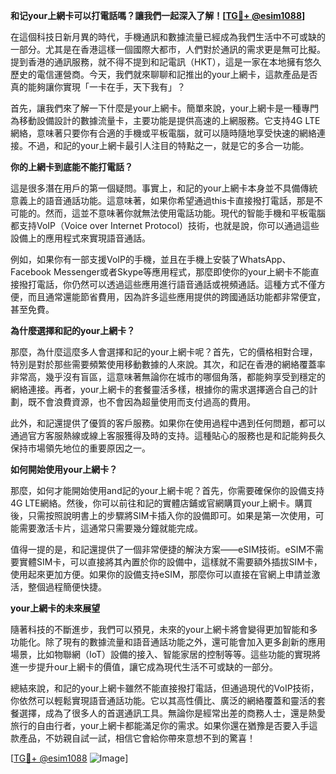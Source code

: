 **和记your上網卡可以打電話嗎？讓我們一起深入了解！[[TG💪+ @esim1088](https://t.me/s/esim1088)]**

在這個科技日新月異的時代，手機通訊和數據流量已經成為我們生活中不可或缺的一部分。尤其是在香港這樣一個國際大都市，人們對於通訊的需求更是無可比擬。提到香港的通訊服務，就不得不提到和記電訊（HKT），這是一家在本地擁有悠久歷史的電信運營商。今天，我們就來聊聊和記推出的your上網卡，這款產品是否真的能夠讓你實現「一卡在手，天下我有」？

首先，讓我們來了解一下什麼是your上網卡。簡單來說，your上網卡是一種專門為移動設備設計的數據流量卡，主要功能是提供高速的上網服務。它支持4G LTE網絡，意味著只要你有合適的手機或平板電腦，就可以隨時隨地享受快速的網絡連接。不過，和記的your上網卡最引人注目的特點之一，就是它的多合一功能。

**你的上網卡到底能不能打電話？**

這是很多潛在用戶的第一個疑問。事實上，和記的your上網卡本身並不具備傳統意義上的語音通話功能。這意味著，如果你希望通過this卡直接撥打電話，那是不可能的。然而，這並不意味著你就無法使用電話功能。現代的智能手機和平板電腦都支持VoIP（Voice over Internet Protocol）技術，也就是說，你可以通過這些設備上的應用程式來實現語音通話。

例如，如果你有一部支援VoIP的手機，並且在手機上安裝了WhatsApp、Facebook Messenger或者Skype等應用程式，那麼即使你的your上網卡不能直接撥打電話，你仍然可以透過這些應用進行語音通話或視頻通話。這種方式不僅方便，而且通常還能節省費用，因為許多這些應用提供的跨國通話功能都非常便宜，甚至免費。

**為什麼選擇和記的your上網卡？**

那麼，為什麼這麼多人會選擇和記的your上網卡呢？首先，它的價格相對合理，特別是對於那些需要頻繁使用移動數據的人來說。其次，和記在香港的網絡覆蓋率非常高，幾乎沒有盲區，這意味著無論你在城市的哪個角落，都能夠享受到穩定的網絡連接。再者，your上網卡的套餐靈活多樣，根據你的需求選擇適合自己的計劃，既不會浪費資源，也不會因為超量使用而支付過高的費用。

此外，和記還提供了優質的客戶服務。如果你在使用過程中遇到任何問題，都可以通過官方客服熱線或線上客服獲得及時的支持。這種貼心的服務也是和記能夠長久保持市場領先地位的重要原因之一。

**如何開始使用your上網卡？**

那麼，如何才能開始使用and記的your上網卡呢？首先，你需要確保你的設備支持4G LTE網絡。然後，你可以前往和記的實體店鋪或官網購買your上網卡。購買後，只需按照說明書上的步驟將SIM卡插入你的設備即可。如果是第一次使用，可能需要激活卡片，這通常只需要幾分鐘就能完成。

值得一提的是，和記還提供了一個非常便捷的解決方案——eSIM技術。eSIM不需要實體SIM卡，可以直接將其內置於你的設備中，這樣就不需要額外插拔SIM卡，使用起來更加方便。如果你的設備支持eSIM，那麼你可以直接在官網上申請並激活，整個過程簡便快捷。

**your上網卡的未來展望**

隨著科技的不斷進步，我們可以預見，未來的your上網卡將會變得更加智能和多功能化。除了現有的數據流量和語音通話功能之外，還可能會加入更多創新的應用場景，比如物聯網（IoT）設備的接入、智能家居的控制等等。這些功能的實現將進一步提升our上網卡的價值，讓它成為現代生活不可或缺的一部分。

總結來說，和記的your上網卡雖然不能直接撥打電話，但通過現代的VoIP技術，你依然可以輕鬆實現語音通話功能。它以其高性價比、廣泛的網絡覆蓋和靈活的套餐選擇，成為了很多人的首選通訊工具。無論你是經常出差的商務人士，還是熱愛旅行的自由行者，your上網卡都能滿足你的需求。如果你還在猶豫是否要入手這款產品，不妨親自試一試，相信它會給你帶來意想不到的驚喜！

[[TG💪+ @esim1088](https://t.me/s/esim1088) ![Image](https://i.postimg.cc/4NQfJmqS/Snipaste-2025-05-13-00-14-12.png)]